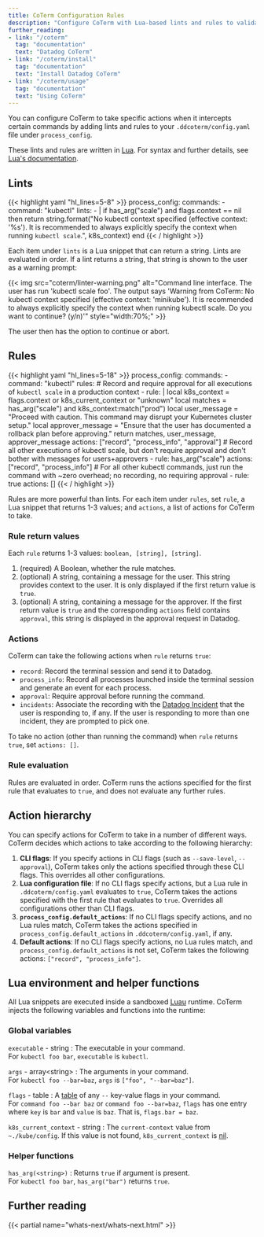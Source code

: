 ```yaml
---
title: CoTerm Configuration Rules
description: "Configure CoTerm with Lua-based lints and rules to validate commands, require approvals, and control actions for specific terminal commands."
further_reading:
- link: "/coterm"
  tag: "documentation"
  text: "Datadog CoTerm"
- link: "/coterm/install"
  tag: "documentation"
  text: "Install Datadog CoTerm"
- link: "/coterm/usage"
  tag: "documentation"
  text: "Using CoTerm"
---
```


You can configure CoTerm to take specific actions when it intercepts certain commands by adding lints and rules to your `.ddcoterm/config.yaml` file under `process_config`.

These lints and rules are written in [Lua][1]. For syntax and further details, see [Lua's documentation][2].

## Lints

{{< highlight yaml "hl_lines=5-8" >}}
process_config:
  commands:
    - command: "kubectl"
      lints:
        - |
          if has_arg("scale") and flags.context == nil then
            return string.format("No kubectl context specified (effective context: '%s'). It is recommended to always explicitly specify the context when running `kubectl scale`.", k8s_context)
          end
{{< / highlight >}}

Each item under `lints` is a Lua snippet that can return a string. Lints are evaluated in order. If a lint returns a string, that string is shown to the user as a warning prompt:

{{< img src="coterm/linter-warning.png" alt="Command line interface. The user has run 'kubectl scale foo'. The output says 'Warning from CoTerm: No kubectl context specified (effective context: 'minikube'). It is recommended to always explicitly specify the context when running kubectl scale. Do you want to continue? (y/n)'" style="width:70%;" >}}

The user then has the option to continue or abort.

## Rules

{{< highlight yaml "hl_lines=5-18" >}}
process_config:
  commands:
    - command: "kubectl"
      rules:
        # Record and require approval for all executions of `kubectl scale` in a production context
        - rule: |
            local k8s_context = flags.context or k8s_current_context or "unknown"
            local matches = has_arg("scale") and k8s_context:match("prod")
            local user_message = "Proceed with caution. This command may disrupt your Kubernetes cluster setup."
            local approver_message = "Ensure that the user has documented a rollback plan before approving."
            return matches, user_message, approver_message
          actions: ["record", "process_info", "approval"]
        # Record all other executions of kubectl scale, but don't require approval and don't bother with messages for users+approvers
        - rule: has_arg("scale")
          actions: ["record", "process_info"]
        # For all other kubectl commands, just run the command with ~zero overhead; no recording, no requiring approval
        - rule: true
          actions: []
{{< / highlight >}}

Rules are more powerful than lints. For each item under `rules`, set `rule`, a Lua snippet that returns 1-3 values; and `actions`, a list of actions for CoTerm to take.

### Rule return values

Each `rule` returns 1-3 values: `boolean, [string], [string]`.

1. (required) A Boolean, whether the rule matches.
2. (optional) A string, containing a message for the user. This string provides context to the user. It is only displayed if the first return value is `true`.
3. (optional) A string, containing a message for the approver. If the first return value is `true` and the corresponding `actions` field contains `approval`, this string is displayed in the approval request in Datadog.

### Actions

CoTerm can take the following actions when `rule` returns `true`:

- `record`: Record the terminal session and send it to Datadog.
- `process_info`: Record all processes launched inside the terminal session and generate an event for each process.
- `approval`: Require approval before running the command.
- `incidents`: Associate the recording with the [Datadog Incident][6] that the user is responding to, if any. If the user is responding to more than one incident, they are prompted to pick one.

To take no action (other than running the command) when `rule` returns `true`, set `actions: []`.

### Rule evaluation

Rules are evaluated in order. CoTerm runs the actions specified for the first rule that evaluates to `true`, and does not evaluate any further rules.

## Action hierarchy

You can specify actions for CoTerm to take in a number of different ways. CoTerm decides which actions to take according to the following hierarchy:

1. **CLI flags**: If you specify actions in CLI flags (such as `--save-level`, `--approval`), CoTerm takes only the actions specified through these CLI flags. This overrides all other configurations.
2. **Lua configuration file**: If no CLI flags specify actions, but a Lua rule in `.ddcoterm/config.yaml` evaluates to `true`, CoTerm takes the actions specified with the first rule that evaluates to `true`. Overrides all configurations other than CLI flags.
3. **`process_config.default_actions`**: If no CLI flags specify actions, and no Lua rules match, CoTerm takes the actions specified in `process_config.default_actions` in `.ddcoterm/config.yaml`, if any.
4. **Default actions**: If no CLI flags specify actions, no Lua rules match, and `process_config.default_actions` is not set, CoTerm takes the following actions: `["record", "process_info"]`.

## Lua environment and helper functions

All Lua snippets are executed inside a sandboxed [Luau][3] runtime. CoTerm injects the following variables and functions into the runtime:

### Global variables

`executable` - string
: The executable in your command. <br/>For `kubectl foo bar`, `executable` is `kubectl`.

`args` - array&lt;string&gt;
: The arguments in your command. <br/>For `kubectl foo --bar=baz`, `args` is `["foo", "--bar=baz"]`.

`flags` - table
: A [table][4] of any `--` key-value flags in your command. <br/>For `command foo --bar baz` or `command foo --bar=baz`, `flags` has one entry where `key` is `bar` and `value` is `baz`. That is, `flags.bar = baz`.

`k8s_current_context` - string
: The `current-context` value from `~./kube/config`. If this value is not found, `k8s_current_context` is [nil][5].

### Helper functions

`has_arg(<string>)`
: Returns `true` if argument is present. <br/>For `kubectl foo bar`, `has_arg("bar")` returns `true`.

## Further reading

{{< partial name="whats-next/whats-next.html" >}}

[1]: https://en.wikipedia.org/wiki/Lua_(programming_language)
[2]: https://lua.org/docs.html
[3]: https://luau.org/
[4]: https://www.lua.org/pil/2.5.html
[5]: https://www.lua.org/pil/2.1.html
[6]: /service_management/incident_management/